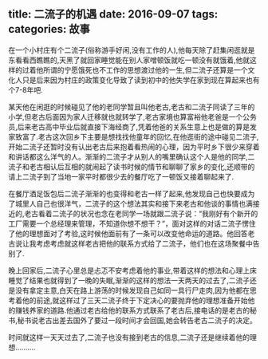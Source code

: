 title: 二流子的机遇
date: 2016-09-07
tags:
categories: 故事
---

在一个小村庄有个二流子(俗称游手好闲,没有工作的人),他每天除了赶集闲逛就是东看看西瞧瞧的,天黑了就回家睡觉能在别人家噌顿饭就吃一顿没有就饿着,他就这样的过着他所谓的宁愿饿死也不工作的思想渡过他的一生,但二流子还算是一个文化人只是后来因为村庄的政策变化导致了读到初中的他失学在家到现在算起来也有个7-8年吧.

某天他在闲逛的时候碰见了他的老同学暂且叫他老古,老古和二流子同读了三年的小学,但老古后面因为家人迁移就也就转学了,老古家境也算富裕他老爸是一个公务员,后来老古高中毕业后就直接下海经商了,凭着他爸的关系生意上也是做的算是发家致富了.老古这次回乡下主要是想找找他童年的回忆,在他逛街的途中碰见二流子,开始二流子还暂时没有认出老古后来抱着看热闹的心理，因为平时乡下很少来穿着和讲话都这么洋气的人。渐渐的二流子才从别人的嘴里确认这个人是他的同学,二流子和老古相认后互相的就闹起了读书时候的情节和聊聊了家乡的变化,还顺带的请上二流子到了当地一家平时都很少去的餐厅吃了一顿饭又接着聊起来了.

在餐厅酒足饭包后二流子渐渐的也变得和老古一样了起来,他发现自己也快要成为了城里人自己也很洋气，二流子的这个想法其实和接下来老古和他谈的事情也满接近的,老古看着二流子的状况也念在老同学一场就跟二流子说：“我刚好有个新开的工厂需要一个总经理来管理，不知道你想不想干？”，面对这样的对话二流子愣住了他的理想面对了考验,这时候他面前有了一条可以改变他命运的道路。他回答老古说让我考虑考虑就这样老古把他的联系方式给了二流子，他们也在这场聚餐中告别了.

晚上回家后,二流子心里总是忐忑不安考虑着他的事业,带着这样的想法和心理上床睡觉了结果也就得到了一晚的失眠,渐渐的这样的想法一天两天的过去了,二流子还是没有拿定主意,白天在路上游荡的时候发现自己如同一具行尸走肉,因为他都在思考着他的前途,就这样过了三天二流子终于下定决心的要抛弃他的理想准备开始他的赚钱养家的道路.他通过老古给他的联系方式联系了老古后,接电话的是老古的秘书,秘书说老古出差去国外了要过一段时间才会回国,她会转告老古二流子的决定。

时间就这样一天天过去了,二流子也没有接到老古的信息,二流子还是继续着他的理想..........
